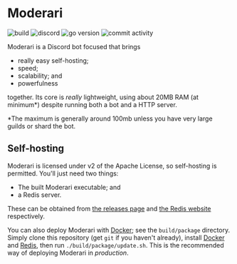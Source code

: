 # Moderari

![build](https://github.com/fjah/Moderari/workflows/Go/badge.svg) ![discord](https://img.shields.io/discord/714026885390008401) ![go version](https://img.shields.io/github/go-mod/go-version/fjah/Moderari) ![commit activity](https://img.shields.io/github/commit-activity/m/fjah/Moderari)

Moderari is a Discord bot focused that brings

- really easy self-hosting;
- speed;
- scalability; and
- powerfulness

together. Its core is *really* lightweight, using about 20MB RAM (at minimum*) despite running both a bot and a HTTP server.

\*The maximum is generally around 100mb unless you have very large guilds or shard the bot.

## Self-hosting

Moderari is licensed under v2 of the Apache License, so self-hosting is permitted. You'll just need two things:

- The built Moderari executable; and
- a Redis server.

These can be obtained from [the releases page](https://github.com/fjah/Moderari/releases) and [the Redis website](https://redis.io) respectively.

You can also deploy Moderari with [Docker](https://docker.io); see the `build/package` directory. Simply clone this repository (get `git` if you haven't already), install [Docker](https://docker.io) and [Redis](https://redis.io), then run `./build/package/update.sh`. This is the recommended way of deploying Moderari in *production*.
